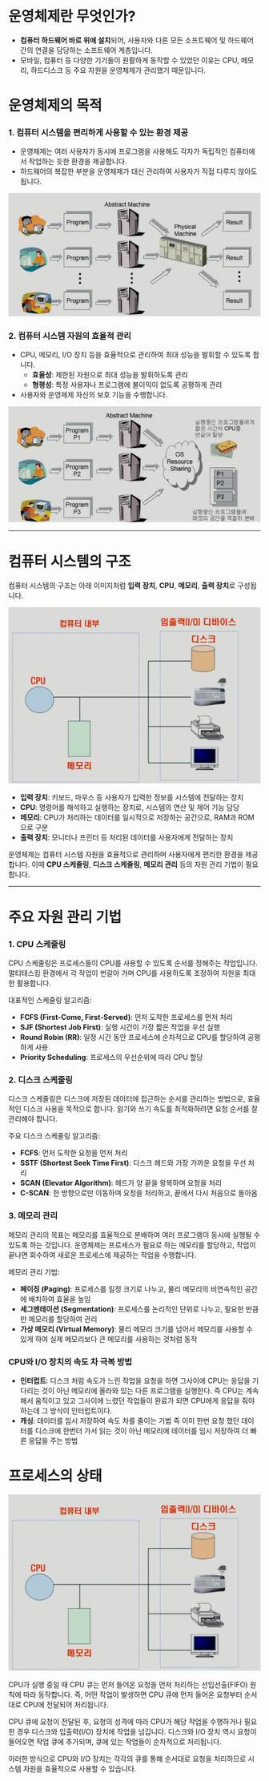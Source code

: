 # 운영체제란 무엇인가?

- **컴퓨터 하드웨어 바로 위에 설치**되어, 사용자와 다른 모든 소프트웨어 및 하드웨어 간의 연결을 담당하는 소프트웨어 계층입니다.
- 모바일, 컴퓨터 등 다양한 기기들이 원활하게 동작할 수 있었던 이유는 CPU, 메모리, 하드디스크 등 주요 자원을 운영체제가 관리했기 때문입니다.

# 운영체제의 목적

### 1. 컴퓨터 시스템을 편리하게 사용할 수 있는 환경 제공

- 운영체제는 여러 사용자가 동시에 프로그램을 사용해도 각자가 독립적인 컴퓨터에서 작업하는 듯한 환경을 제공합니다.
- 하드웨어의 복잡한 부분을 운영체제가 대신 관리하여 사용자가 직접 다루지 않아도 됩니다.

![운영체제](img/study/image1.png)

### 2. 컴퓨터 시스템 자원의 효율적 관리

- CPU, 메모리, I/O 장치 등을 효율적으로 관리하여 최대 성능을 발휘할 수 있도록 합니다.
  - **효율성**: 제한된 자원으로 최대 성능을 발휘하도록 관리
  - **형평성**: 특정 사용자나 프로그램에 불이익이 없도록 공평하게 관리
- 사용자와 운영체제 자신의 보호 기능을 수행합니다.

![운영체제](img/study/image2.png)

---

# 컴퓨터 시스템의 구조

컴퓨터 시스템의 구조는 아래 이미지처럼 **입력 장치**, **CPU**, **메모리**, **출력 장치**로 구성됩니다.

![컴퓨터 시스템 구조](img/study/image3.png)

- **입력 장치**: 키보드, 마우스 등 사용자가 입력한 정보를 시스템에 전달하는 장치
- **CPU**: 명령어를 해석하고 실행하는 장치로, 시스템의 연산 및 제어 기능 담당
- **메모리**: CPU가 처리하는 데이터를 일시적으로 저장하는 공간으로, RAM과 ROM으로 구분
- **출력 장치**: 모니터나 프린터 등 처리된 데이터를 사용자에게 전달하는 장치

운영체제는 컴퓨터 시스템 자원을 효율적으로 관리하며 사용자에게 편리한 환경을 제공합니다. 이때 **CPU 스케줄링**, **디스크 스케줄링**, **메모리 관리** 등의 자원 관리 기법이 필요합니다.

---

# 주요 자원 관리 기법

### 1. CPU 스케줄링

CPU 스케줄링은 프로세스들이 CPU를 사용할 수 있도록 순서를 정해주는 작업입니다. 멀티태스킹 환경에서 각 작업이 번갈아 가며 CPU를 사용하도록 조정하여 자원을 최대한 활용합니다.

대표적인 스케줄링 알고리즘:

- **FCFS (First-Come, First-Served)**: 먼저 도착한 프로세스를 먼저 처리
- **SJF (Shortest Job First)**: 실행 시간이 가장 짧은 작업을 우선 실행
- **Round Robin (RR)**: 일정 시간 동안 프로세스에 순차적으로 CPU를 할당하여 공평하게 사용
- **Priority Scheduling**: 프로세스의 우선순위에 따라 CPU 할당

### 2. 디스크 스케줄링

디스크 스케줄링은 디스크에 저장된 데이터에 접근하는 순서를 관리하는 방법으로, 효율적인 디스크 사용을 목적으로 합니다. 읽기와 쓰기 속도를 최적화하려면 요청 순서를 잘 관리해야 합니다.

주요 디스크 스케줄링 알고리즘:

- **FCFS**: 먼저 도착한 요청을 먼저 처리
- **SSTF (Shortest Seek Time First)**: 디스크 헤드와 가장 가까운 요청을 우선 처리
- **SCAN (Elevator Algorithm)**: 헤드가 양 끝을 왕복하며 요청을 처리
- **C-SCAN**: 한 방향으로만 이동하며 요청을 처리하고, 끝에서 다시 처음으로 돌아옴

### 3. 메모리 관리

메모리 관리의 목표는 메모리를 효율적으로 분배하여 여러 프로그램이 동시에 실행될 수 있도록 하는 것입니다. 운영체제는 프로세스가 필요로 하는 메모리를 할당하고, 작업이 끝나면 회수하여 새로운 프로세스에 제공하는 작업을 수행합니다.

메모리 관리 기법:

- **페이징 (Paging)**: 프로세스를 일정 크기로 나누고, 물리 메모리의 비연속적인 공간에 배치하여 효율을 높임
- **세그멘테이션 (Segmentation)**: 프로세스를 논리적인 단위로 나누고, 필요한 만큼만 메모리를 할당하여 관리
- **가상 메모리 (Virtual Memory)**: 물리 메모리 크기를 넘어서 메모리를 사용할 수 있게 하여 실제 메모리보다 큰 메모리를 사용하는 것처럼 동작

### CPU와 I/O 장치의 속도 차 극복 방법

- **인터럽트**: 디스크 처럼 속도가 느린 작업을 요청을 하면 그사이에 CPU는 응답을 기다리는 것이 아닌 메모리에 올라와 있는 다른 프로그램을 실행한다. 즉 CPU는 계속 해서 움직이고 있고 그사이에 느렸던 작업들이 완료가 되면 CPU에게 응답을 줘야 하는데 그 방식이 인터럽트이다.
- **캐싱**: 데이터를 임시 저장하여 속도 차를 줄이는 기법 즉 이미 한번 요청 했던 데이터를 디스크에 한번더 가서 읽는 것이 아닌 메모리에 데이터를 임시 저장하여 더 빠른 응답을 주는 방법

# 프로세스의 상태

![alt text](img/study/image3.png)

CPU가 실행 중일 때 CPU 큐는 먼저 들어온 요청을 먼저 처리하는 선입선출(FIFO) 원칙에 따라 동작합니다. 즉, 어떤 작업이 발생하면 CPU 큐에 먼저 들어온 요청부터 순서대로 CPU에 전달되어 처리됩니다.

CPU 큐에 요청이 전달된 후, 요청의 성격에 따라 CPU가 해당 작업을 수행하거나 필요한 경우 디스크와 입출력(I/O) 장치에 작업을 넘깁니다. 디스크와 I/O 장치 역시 요청이 들어오면 작업 큐에 추가되며, 큐에 있는 작업들이 순차적으로 처리됩니다.

이러한 방식으로 CPU와 I/O 장치는 각각의 큐를 통해 순서대로 요청을 처리하므로 시스템 자원을 효율적으로 사용할 수 있습니다.
